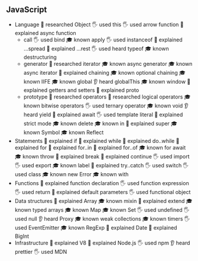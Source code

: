## JavaScript

- Language
  🔬 researched Object
  🖐 used this
  🖐 used arrow function
  🙋 explained async function
  - call
    🖐 used bind
    🎓 known apply
    🖐 used instanceof
    🙋 explained ...spread
    🙋 explained ...rest
    🖐 used heard typeof
    🎓 known destructuring
  - generator
    🔬 researched iterator
    🎓 known async generator
    🎓 known async iterator
    🙋 explained chaining
    🎓 known optional chaining
    🎓 known IIFE
    🎓 known global
    👂 heard globalThis
    🎓 known window
    🙋 explained getters and setters
    🙋 explained proto
  - prototype
    🔬 researched operators
    🔬 researched logical operators
    🎓 known bitwise operators
    🖐 used ternary operator
    🎓 known void
    👂 heard yield
    🙋 explained await
    🖐 used template literal
    🙋 explained strict mode
    🎓 known delete
    🎓 known  in
    🙋 explained super
    🎓 known Symbol
    🎓 known Reflect
- Statements
  🙋 explained  if
  🙋 explained  while
  🙋 explained do..while
  🙋 explained for
  🙋 explained for..in
  🙋 explained for..of
  🎓 known for await
  🎓 known throw
  🙋 explained break
  🙋 explained continue
  🖐 used import
  🖐 used export
  🎓 known label
  🙋 explained try..catch
  🖐 used switch
  🖐 used  class
  🎓 known new Error
  🎓 known with
- Functions
  🙋 explained function declaration
  🖐 used function expression
  🖐 used return
  🙋 explained default parameters
  🖐 used functional object
- Data structures
  🙋 explained Array
  🎓 known mixin
  🙋 explained extend
  🎓 known typed arrays
  🎓 known Map
  🎓 known Set
  🖐 used undefined
  🖐 used null
  👂 heard Proxy
  🎓 known weak collections
  🎓 known timers
  🖐 used EventEmitter
  🎓 known RegExp
  🙋 explained Date
  🙋 explained BigInt
- Infrastructure
  🙋 explained V8
  🙋 explained Node.js
  🖐 used npm
  👂 heard prettier
  🖐 used MDN